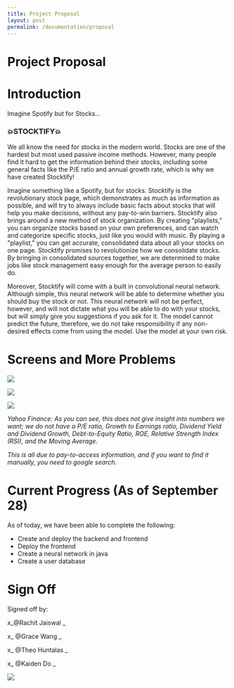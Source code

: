 ```yaml
---
title: Project Proposal
layout: post
permalink: /documentation/proposal
---
```


# Project Proposal

# Introduction

Imagine Spotify but for Stocks...

### 💥STOCKTIFY💥

  

We all know the need for stocks in the modern world. Stocks are one of the hardest but most used passive income methods. However, many people find it hard to get the information behind their stocks, including some general facts like the P/E ratio and annual growth rate, which is why we have created Stocktify!

  

Imagine something like a Spotify, but for stocks. Stocktify is the revolutionary stock page, which demonstrates as much as information as possible, and will try to always include basic facts about stocks that will help you make decisions, without any pay-to-win barriers. Stocktify also brings around a new method of stock organization. By creating "playlists," you can organize stocks based on your own preferences, and can watch and categorize specific stocks, just like you would with music. By playing a "playlist," you can get accurate, consolidated data about all your stocks on one page. Stocktify promises to revolutionize how we consolidate stocks. By bringing in consolidated sources together, we are determined to make jobs like stock management easy enough for the average person to easily do.

  

Moreover, Stocktify will come with a built in convolutional neural network. Although simple, this neural network will be able to determine whether you should buy the stock or not. This neural network will not be perfect, however, and will not dictate what you will be able to do with your stocks, but will simply give you suggestions if you ask for it. The model cannot predict the future, therefore, we do not take responsibility if any non-desired effects come from using the model. Use the model at your own risk.

# Screens and More Problems

![](https://t9011012769.p.clickup-attachments.com/t9011012769/e40508d9-d23d-429e-b1e7-700c589e6ef6/Orange%20White%20Minimalist%20Modern%20%20Design%20Agency%20Solution%20.png)

![](https://t9011012769.p.clickup-attachments.com/t9011012769/c9f2b685-b7ad-462d-8900-885bd3c6651a/Orange%20White%20Minimalist%20Modern%20%20Design%20Agency%20Solution%20%20(1).png)

![](https://t9011012769.p.clickup-attachments.com/t9011012769/c017f095-344c-446d-a7f3-6be8e5b2f5f6/image.png)

_Yahoo Finance: As you can see, this does not give insight into numbers we want; we do not have a P/E ratio, Growth to Earnings ratio, Dividend Yield and Dividend Growth, Debt-to-Equity Ratio, ROE, Relative Strength Index (RSI), and the Moving Average._

_This is all due to pay-to-access information, and if you want to find it manually, you need to google search._

# Current Progress (As of September 28)

As of today, we have been able to complete the following:

*   Create and deploy the backend and frontend
*   Deploy the frontend
*   Create a neural network in java
*   Create a user database

  

# Sign Off

Signed off by:

x\_@Rachit Jaiswal \_

x\_ @Grace Wang \_

x\_ @Theo Huntalas \_

x\_ @Kaiden Do \_

![](https://t9011012769.p.clickup-attachments.com/t9011012769/352c5a87-876f-45c0-b67f-8d0e3245b5b0/image.png)